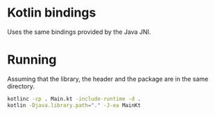 # Kotlin bindings

Uses the same bindings provided by the Java JNI.

# Running 

Assuming that the library, the header and the package are in the same directory.

```bash
kotlinc -cp . Main.kt -include-runtime -d .
kotlin -Djava.library.path="." -J-ea MainKt
```
